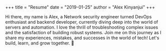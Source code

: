 +++
title = "Resume"
date = "2019-01-25"
author = "Alex Kinyanjui"
+++


Hi there, my name is Alex, a Network security engineer turned DevOps enthusiast and backend developer, currently diving deep into the world of servers and automation. I love the thrill of troubleshooting complex issues and the satisfaction of building robust systems. Join me on this journey as I share my experiences, mistakes, and successes in the world of tech! Let's build, learn, and grow together. 🚀

